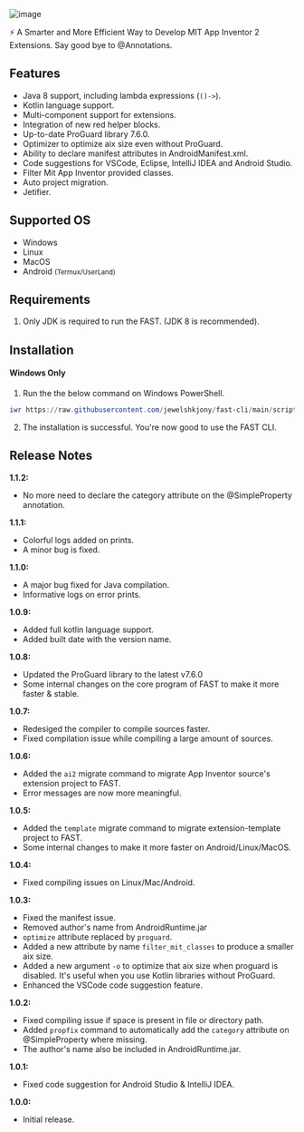 ![image](https://github.com/user-attachments/assets/8009e7f8-0634-4fcb-93d5-293faa2527cf)

⚡ A Smarter and More Efficient Way to Develop MIT App Inventor 2 Extensions. Say good bye to @Annotations.

## Features
- Java 8 support, including lambda expressions (`()->`).
- Kotlin language support.
- Multi-component support for extensions.
- Integration of new red helper blocks.
- Up-to-date ProGuard library 7.6.0.
- Optimizer to optimize aix size even without ProGuard.
- Ability to declare manifest attributes in AndroidManifest.xml.
- Code suggestions for VSCode, Eclipse, IntelliJ IDEA and Android Studio.
- Filter Mit App Inventor provided classes.
- Auto project migration.
- Jetifier.

## Supported OS
- Windows
- Linux
- MacOS
- Android <small>(Termux/UserLand)</small>

## Requirements
1. Only JDK is required to run the FAST. (JDK 8 is recommended).

## Installation
#### Windows Only
1. Run the the below command on Windows PowerShell.
````.ps1
iwr https://raw.githubusercontent.com/jewelshkjony/fast-cli/main/scripts/install/win.ps1 -useb | iex
````
2. The installation is successful. You're now good to use the FAST CLI.

## Release Notes
**1.1.2:**
- No more need to declare the category attribute on the @SimpleProperty annotation.

**1.1.1:**
- Colorful logs added on prints.
- A minor bug is fixed.

**1.1.0:**
- A major bug fixed for Java compilation.
- Informative logs on error prints.

**1.0.9:**
- Added full kotlin language support.
- Added built date with the version name.

**1.0.8:**
- Updated the ProGuard library to the latest v7.6.0
- Some internal changes on the core program of FAST to make it more faster & stable.

**1.0.7:**
- Redesiged the compiler to compile sources faster.
- Fixed compilation issue while compiling a large amount of sources.

**1.0.6:**
- Added the `ai2` migrate command to migrate App Inventor source's extension project to FAST.
- Error messages are now more meaningful.

**1.0.5:**
- Added the `template` migrate command to migrate extension-template project to FAST.
- Some internal changes to make it more faster on Android/Linux/MacOS.

**1.0.4:**
- Fixed compiling issues on Linux/Mac/Android.

**1.0.3:**
- Fixed the manifest issue.
- Removed author's name from AndroidRuntime.jar
- `optimize` attribute replaced by `proguard`.
- Added a new attribute by name `filter_mit_classes` to produce a smaller aix size.
- Added a new argument `-o` to optimize that aix size when proguard is disabled. It's useful when you use Kotlin libraries without ProGuard.
- Enhanced the VSCode code suggestion feature.

**1.0.2:**
- Fixed compiling issue if space is present in file or directory path.
- Added `propfix` command to automatically add the `category` attribute on @SimpleProperty where missing.
- The author's name also be included in AndroidRuntime.jar.

**1.0.1:**
- Fixed code suggestion for Android Studio & IntelliJ IDEA.

**1.0.0:**
- Initial release.
